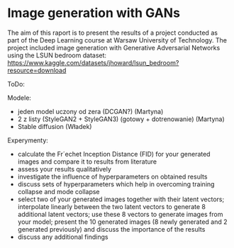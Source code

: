 # Image generation with GANs

The aim of this raport is to present the results of a project conducted as part of the Deep Learning course at Warsaw University of Technology. The project included image generation with Generative Adversarial Networks using the LSUN bedroom dataset: https://www.kaggle.com/datasets/jhoward/lsun_bedroom?resource=download

ToDo:

Modele:
- jeden model uczony od zera (DCGAN?) (Martyna)
- 2 z listy (StyleGAN2 + StyleGAN3) (gotowy + dotrenowanie) (Martyna)
- Stable diffusion (Władek)

Experymenty:
- calculate the Fr´echet Inception Distance (FID) for your generated images and
compare it to results from literature
- assess your results qualitatively
- investigate the influence of hyperparameters on obtained results
 - discuss sets of hyperparameters which help in overcoming training collapse and
mode collapse
- select two of your generated images together with their latent vectors; interpolate
linearly between the two latent vectors to generate 8 additional latent vectors; use
these 8 vectors to generate images from your model; present the 10 generated
images (8 newly generated and 2 generated previously) and discuss the importance
of the results
- discuss any additional findings
